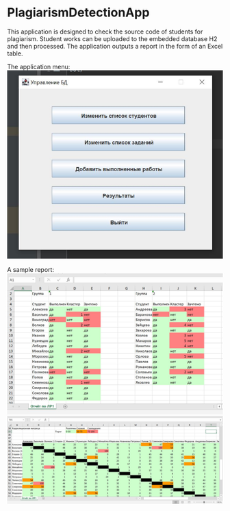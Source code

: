 # PlagiarismDetectionApp
This application is designed to check the source code of students for plagiarism.
Student works can be uploaded to the embedded database H2 and then processed. 
The application outputs a report in the form of an Excel table.  

The application menu:  
![alt text](pictures/menu.jpg "Menu")  

A sample report:  
![alt text](pictures/report1.JPG "Report") 
![alt text](pictures/report2.JPG "Report") 
